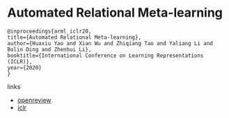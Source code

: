 # Automated Relational Meta-learning

```
@inproceedings{arml_iclr20,
title={Automated Relational Meta-learning},
author={Huaxiu Yao and Xian Wu and Zhiqiang Tao and Yaliang Li and Bolin Ding and Zhenhui Li},
booktitle={International Conference on Learning Representations (ICLR)},
year={2020}
}
```

links
- [openreview](https://openreview.net/forum?id=rklp93EtwH)
- [iclr](https://iclr.cc/virtual_2020/poster_rklp93EtwH.html)
